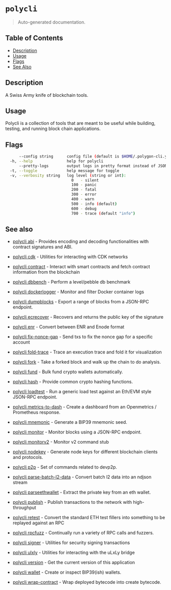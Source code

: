 # `polycli`

> Auto-generated documentation.

## Table of Contents

- [Description](#description)
- [Usage](#usage)
- [Flags](#flags)
- [See Also](#see-also)

## Description

A Swiss Army knife of blockchain tools.

## Usage

Polycli is a collection of tools that are meant to be useful while building, testing, and running block chain applications.
## Flags

```bash
      --config string      config file (default is $HOME/.polygon-cli.yaml)
  -h, --help               help for polycli
      --pretty-logs        output logs in pretty format instead of JSON (default true)
  -t, --toggle             help message for toggle
  -v, --verbosity string   log level (string or int):
                             0   - silent
                             100 - panic
                             200 - fatal
                             300 - error
                             400 - warn
                             500 - info (default)
                             600 - debug
                             700 - trace (default "info")
```

## See also

- [polycli abi](polycli_abi.md) - Provides encoding and decoding functionalities with contract signatures and ABI.

- [polycli cdk](polycli_cdk.md) - Utilities for interacting with CDK networks

- [polycli contract](polycli_contract.md) - Interact with smart contracts and fetch contract information from the blockchain

- [polycli dbbench](polycli_dbbench.md) - Perform a level/pebble db benchmark

- [polycli dockerlogger](polycli_dockerlogger.md) - Monitor and filter Docker container logs

- [polycli dumpblocks](polycli_dumpblocks.md) - Export a range of blocks from a JSON-RPC endpoint.

- [polycli ecrecover](polycli_ecrecover.md) - Recovers and returns the public key of the signature

- [polycli enr](polycli_enr.md) - Convert between ENR and Enode format

- [polycli fix-nonce-gap](polycli_fix-nonce-gap.md) - Send txs to fix the nonce gap for a specific account

- [polycli fold-trace](polycli_fold-trace.md) - Trace an execution trace and fold it for visualization

- [polycli fork](polycli_fork.md) - Take a forked block and walk up the chain to do analysis.

- [polycli fund](polycli_fund.md) - Bulk fund crypto wallets automatically.

- [polycli hash](polycli_hash.md) - Provide common crypto hashing functions.

- [polycli loadtest](polycli_loadtest.md) - Run a generic load test against an Eth/EVM style JSON-RPC endpoint.

- [polycli metrics-to-dash](polycli_metrics-to-dash.md) - Create a dashboard from an Openmetrics / Prometheus response.

- [polycli mnemonic](polycli_mnemonic.md) - Generate a BIP39 mnemonic seed.

- [polycli monitor](polycli_monitor.md) - Monitor blocks using a JSON-RPC endpoint.

- [polycli monitorv2](polycli_monitorv2.md) - Monitor v2 command stub

- [polycli nodekey](polycli_nodekey.md) - Generate node keys for different blockchain clients and protocols.

- [polycli p2p](polycli_p2p.md) - Set of commands related to devp2p.

- [polycli parse-batch-l2-data](polycli_parse-batch-l2-data.md) - Convert batch l2 data into an ndjson stream

- [polycli parseethwallet](polycli_parseethwallet.md) - Extract the private key from an eth wallet.

- [polycli publish](polycli_publish.md) - Publish transactions to the network with high-throughput

- [polycli retest](polycli_retest.md) - Convert the standard ETH test fillers into something to be replayed against an RPC

- [polycli rpcfuzz](polycli_rpcfuzz.md) - Continually run a variety of RPC calls and fuzzers.

- [polycli signer](polycli_signer.md) - Utilities for security signing transactions

- [polycli ulxly](polycli_ulxly.md) - Utilities for interacting with the uLxLy bridge

- [polycli version](polycli_version.md) - Get the current version of this application

- [polycli wallet](polycli_wallet.md) - Create or inspect BIP39(ish) wallets.

- [polycli wrap-contract](polycli_wrap-contract.md) - Wrap deployed bytecode into create bytecode.

